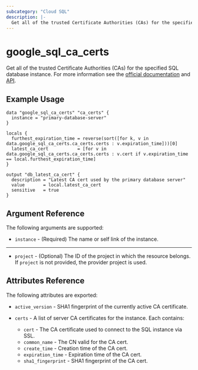 ```yaml
---
subcategory: "Cloud SQL"
description: |-
  Get all of the trusted Certificate Authorities (CAs) for the specified SQL database instance.
---
```


# google_sql_ca_certs

Get all of the trusted Certificate Authorities (CAs) for the specified SQL database instance. For more information see the
[official documentation](https://cloud.google.com/sql/)
and
[API](https://cloud.google.com/sql/docs/mysql/admin-api/rest/v1beta4/instances/listServerCas).


## Example Usage

```hcl
data "google_sql_ca_certs" "ca_certs" {
  instance = "primary-database-server"
}

locals {
  furthest_expiration_time = reverse(sort([for k, v in data.google_sql_ca_certs.ca_certs.certs : v.expiration_time]))[0]
  latest_ca_cert           = [for v in data.google_sql_ca_certs.ca_certs.certs : v.cert if v.expiration_time == local.furthest_expiration_time]
}

output "db_latest_ca_cert" {
  description = "Latest CA cert used by the primary database server"
  value       = local.latest_ca_cert
  sensitive   = true
}
```

## Argument Reference

The following arguments are supported:

* `instance` - (Required) The name or self link of the instance.

---

* `project` - (Optional) The ID of the project in which the resource belongs. If `project` is not provided, the provider project is used.

## Attributes Reference

The following attributes are exported:

* `active_version` - SHA1 fingerprint of the currently active CA certificate.

* `certs` - A list of server CA certificates for the instance. Each contains:
  * `cert` - The CA certificate used to connect to the SQL instance via SSL.
  * `common_name` - The CN valid for the CA cert.
  * `create_time` - Creation time of the CA cert.
  * `expiration_time` - Expiration time of the CA cert.
  * `sha1_fingerprint` - SHA1 fingerprint of the CA cert.

